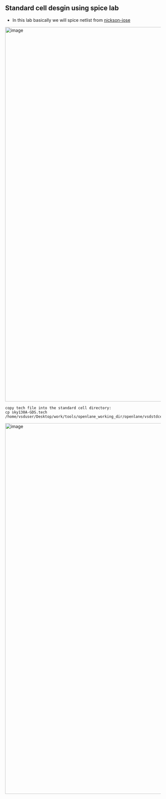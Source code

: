 ## Standard cell desgin using spice lab
* In this lab basically we will spice netlist from [nickson-jose]( https://github.com/nickson-jose/vsdstdcelldesign.git) 
<img width="1211" alt="image" src="https://github.com/navi2311/DIGITAL-VLSI-SOC-DESIGN-AND-PLANNING/assets/134842758/33a7c5e6-f915-4bbc-9e82-749b15621579">

```
copy tech file into the standard cell directory:
cp sky130A-GDS.tech /home/vsduser/Desktop/work/tools/openlane_working_dir/openlane/vsdstdcelldesign

```
<img width="1199" alt="image" src="https://github.com/navi2311/DIGITAL-VLSI-SOC-DESIGN-AND-PLANNING/assets/134842758/b305fe52-5998-408b-bdfb-d7b9d74d09ba">

